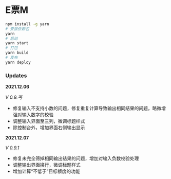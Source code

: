 # E票M

```sh
npm install -g yarn
# 安装依赖包
yarn
# 启动
yarn start
# 打包
yarn build
# 发布
yarn deploy
```

### Updates

**2021.12.06** 

*V 0.9.丐*

- 修复输入不支持小数的问题，修复重复计算导致输出相同结果的问题，略微增强对输入数字的校验
- 调整输入界面至三列，微调标题样式
- 除控制台外，增加界面右侧输出显示

**2021.12.07**

*V 0.9.1*

- 修复未完全筛掉相同输出结果的问题，增加对输入负数校验处理
- 调整输出界面换行，微调标题样式
- 增加计算“不低于”目标额度的功能
